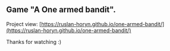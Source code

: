 ## Game "A One armed bandit".

Project view: [https://ruslan-horyn.github.io/one-armed-bandit/](https://ruslan-horyn.github.io/one-armed-bandit/)

Thanks for watching :)
